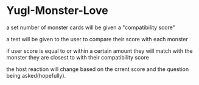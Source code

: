 # YugI-Monster-Love

a set number of monster cards will be given a "compatibility score"

a test will be given to the user to compare their score with each monster

if user score is equal to or within a certain amount they will match with the monster they are closest to with their compatibility score

the host reaction will change based on the crrent score and the question being asked(hopefully).




 
